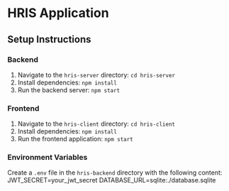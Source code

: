 # HRIS Application

## Setup Instructions

### Backend
1. Navigate to the `hris-server` directory: `cd hris-server`
2. Install dependencies: `npm install`
3. Run the backend server: `npm start`

### Frontend
1. Navigate to the `hris-client` directory: `cd hris-client`
2. Install dependencies: `npm install`
3. Run the frontend application: `npm start`

### Environment Variables
Create a `.env` file in the `hris-backend` directory with the following content:
JWT_SECRET=your_jwt_secret
DATABASE_URL=sqlite:./database.sqlite
